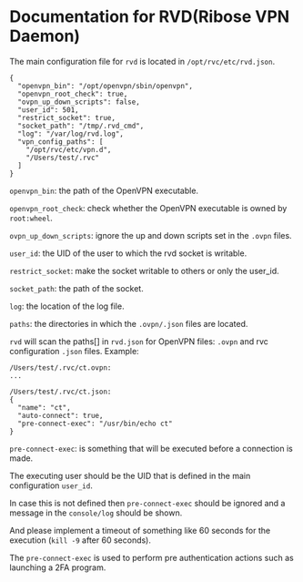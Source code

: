 
# Documentation for RVD(Ribose VPN Daemon)

The main configuration file for `rvd` is located in `/opt/rvc/etc/rvd.json`.

```
{
  "openvpn_bin": "/opt/openvpn/sbin/openvpn",
  "openvpn_root_check": true,
  "ovpn_up_down_scripts": false,
  "user_id": 501,
  "restrict_socket": true,
  "socket_path": "/tmp/.rvd_cmd",
  "log": "/var/log/rvd.log",
  "vpn_config_paths": [
    "/opt/rvc/etc/vpn.d",
    "/Users/test/.rvc"
  ]
}
```

`openvpn_bin`: the path of the OpenVPN executable.

`openvpn_root_check`: check whether the OpenVPN executable is owned by `root:wheel`.

`ovpn_up_down_scripts`: ignore the up and down scripts set in the `.ovpn` files.

`user_id`: the UID of the user to which the rvd socket is writable.

`restrict_socket`: make the socket writable to others or only the user_id.

`socket_path`: the path of the socket.

`log`: the location of the log file.

`paths`: the directories in which the `.ovpn/.json` files are located.


`rvd` will scan the paths[] in `rvd.json` for OpenVPN files: `.ovpn` and rvc configuration `.json` files.
Example:

```
/Users/test/.rvc/ct.ovpn:
...
```

```
/Users/test/.rvc/ct.json:
{
  "name": "ct",
  "auto-connect": true,
  "pre-connect-exec": "/usr/bin/echo ct"
}
```
`pre-connect-exec`: is something that will be executed before a connection is made.

The executing user should be the UID that is defined in the main configuration `user_id`.

In case this is not defined then `pre-connect-exec` should be ignored and a message in the `console/log` should be shown.

And please implement a timeout of something like 60 seconds for the execution (`kill -9` after 60 seconds).

The `pre-connect-exec` is used to perform pre authentication actions such as launching a 2FA program.
